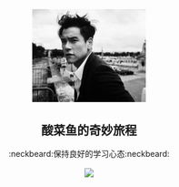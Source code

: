 <p align="center">
<img width="200"src="https://github.com/heyRed6/heyRed6/blob/main/1.png?raw=true"/>
<h2 align="center">酸菜鱼的奇妙旅程</h2>
<p align="center">:neckbeard:保持良好的学习心态:neckbeard:</p>

<p align="center">
<a href="https://fxxkpython.com">
<img align="center" src="https://github-readme-stats.vercel.app/api?username=heyRed6&hide=contribs"/>
</a>
</p>
